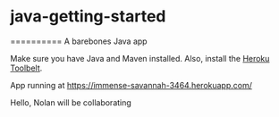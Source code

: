 # java-getting-started
==========
A barebones Java app

Make sure you have Java and Maven installed.  Also, install the [Heroku Toolbelt](https://toolbelt.heroku.com/).

App running at https://immense-savannah-3464.herokuapp.com/

Hello, Nolan will be collaborating